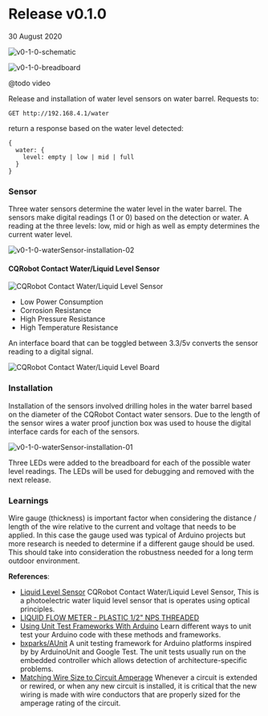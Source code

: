 # Release v0.1.0
30 August 2020

![v0-1-0-schematic](https://raw.githubusercontent.com/deezone/HydroBytes-waterManagement/master/resources/sketch-v0-1-0-900.jpg)

![v0-1-0-breadboard](https://raw.githubusercontent.com/deezone/HydroBytes-waterManagement/master/resources/breadBoard-0-0-3.png)

@todo video

Release and installation of water level sensors on water barrel. Requests to:
```
GET http://192.168.4.1/water
```
return a response based on the water level detected:
```
{
  water: {
    level: empty | low | mid | full
  }
}
```

### Sensor

Three water sensors determine the water level in the water barrel. The sensors make digital readings (1 or 0) based on the detection or water. A reading at the three levels: low, mid or high as well as empty determines the current water level.

![v0-1-0-waterSensor-installation-02](https://raw.githubusercontent.com/deezone/HydroBytes-waterManagement/master/resources/waterLevelSensors-installation-02.png)

#### CQRobot Contact Water/Liquid Level Sensor

![CQRobot Contact Water/Liquid Level Sensor](https://raw.githubusercontent.com/deezone/HydroBytes-waterManagement/master/resources/waterSensor.jpg)

- Low Power Consumption
- Corrosion Resistance
- High Pressure Resistance
- High Temperature Resistance

An interface board that can be toggled between 3.3/5v converts the sensor reading to a digital signal.

![CQRobot Contact Water/Liquid Level Board](https://raw.githubusercontent.com/deezone/HydroBytes-waterManagement/master/resources/waterSensorBoard.jpg)

### Installation

Installation of the sensors involved drilling holes in the water barrel based on the diameter of the CQRobot Contact water sensors. Due to the length of the sensor wires a water proof junction box was used to house the digital interface cards for each of the sensors.

![v0-1-0-waterSensor-installation-01](https://raw.githubusercontent.com/deezone/HydroBytes-waterManagement/master/resources/waterLevelSensors-installation-01.png)

Three LEDs were added to the breadboard for each of the possible water level readings. The LEDs will be used for debugging and removed with the next release.

### Learnings

Wire gauge (thickness) is important factor when considering the distance / length of the wire relative to the current and voltage that needs to be applied. In this case the gauge used was typical of Arduino projects but more research is needed to determine if a different gauge should be used. This should take into consideration the robustness needed for a long term outdoor environment.


**References**:

- [Liquid Level Sensor](http://www.cqrobot.wiki/index.php/Liquid_Level_Sensor)
CQRobot Contact Water/Liquid Level Sensor, This is a photoelectric water liquid level sensor that is operates using optical principles.
- [LIQUID FLOW METER - PLASTIC 1/2" NPS THREADED](https://www.adafruit.com/product/828)
- [Using Unit Test Frameworks With Arduino](https://maker.pro/arduino/tutorial/using-unit-test-frameworks-with-arduino)
Learn different ways to unit test your Arduino code with these methods and frameworks.
- [bxparks/AUnit](https://github.com/bxparks/AUnit)
A unit testing framework for Arduino platforms inspired by by ArduinoUnit and Google Test. The unit tests usually run on the embedded controller which allows detection of architecture-specific problems.
- [Matching Wire Size to Circuit Amperage](https://www.thespruce.com/matching-wire-size-to-circuit-amperage-1152865#:~:text=Wire%20is%20sized%20by%20the,the%20larger%20the%20wire%20diameter.)
Whenever a circuit is extended or rewired, or when any new circuit is installed, it is critical that the new wiring is made with wire conductors that are properly sized for the amperage rating of the circuit.